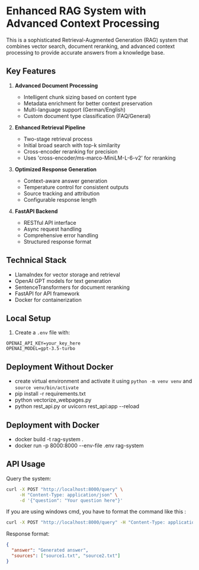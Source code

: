 # Enhanced RAG System with Advanced Context Processing

This is a sophisticated Retrieval-Augmented Generation (RAG) system that combines vector search, document reranking, and advanced context processing to provide accurate answers from a knowledge base.

## Key Features

1. **Advanced Document Processing**

   - Intelligent chunk sizing based on content type
   - Metadata enrichment for better context preservation
   - Multi-language support (German/English)
   - Custom document type classification (FAQ/General)

2. **Enhanced Retrieval Pipeline**

   - Two-stage retrieval process
   - Initial broad search with top-k similarity
   - Cross-encoder reranking for precision
   - Uses 'cross-encoder/ms-marco-MiniLM-L-6-v2' for reranking

3. **Optimized Response Generation**

   - Context-aware answer generation
   - Temperature control for consistent outputs
   - Source tracking and attribution
   - Configurable response length

4. **FastAPI Backend**
   - RESTful API interface
   - Async request handling
   - Comprehensive error handling
   - Structured response format

## Technical Stack

- LlamaIndex for vector storage and retrieval
- OpenAI GPT models for text generation
- SentenceTransformers for document reranking
- FastAPI for API framework
- Docker for containerization

## Local Setup

1. Create a `.env` file with:

```env
OPENAI_API_KEY=your_key_here
OPENAI_MODEL=gpt-3.5-turbo
```

## Deployment Without Docker

- create virtual environment and activate it using `python -m venv venv` and `source venv/bin/activate`
- pip install -r requirements.txt
- python vectorize_webpages.py
- python rest_api.py or uvicorn rest_api:app --reload

## Deployment with Docker

- docker build -t rag-system .
- docker run -p 8000:8000 --env-file .env rag-system

## API Usage

Query the system:

```bash
curl -X POST "http://localhost:8000/query" \
     -H "Content-Type: application/json" \
     -d '{"question": "Your question here"}'
```

If you are using windows cmd, you have to format the command like this :

```bash
curl -X POST "http://localhost:8000/query" -H "Content-Type: application/json" -d "{\"question\": \"Your question here\"}"
```

Response format:

```json
{
  "answer": "Generated answer",
  "sources": ["source1.txt", "source2.txt"]
}
```
